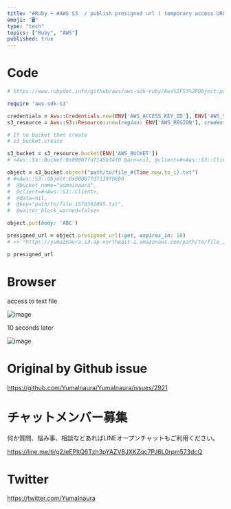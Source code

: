 ```yaml
---
title: "#Ruby + #AWS S3  / publish presigned url ( temporary access URL ) / ex"
emoji: "🖥"
type: "tech"
topics: ["Ruby", "AWS"]
published: true
---
```


# Code

```rb
# https://www.rubydoc.info/github/aws/aws-sdk-ruby/Aws%2FS3%2FObject:presigned_url

require 'aws-sdk-s3'

credentials = Aws::Credentials.new(ENV['AWS_ACCESS_KEY_ID'], ENV['AWS_SECRET_ACCESS_KEY'])
s3_resource = Aws::S3::Resource::new(region: ENV['AWS_REGION'], credentials: credentials) # e.g ap-northeast-1

# If no bucket then create
# s3_bucket.create

s3_bucket = s3_resource.bucket(ENV['AWS_BUCKET'])
# <Aws::S3::Bucket:0x00007fd7145b34f0 @arn=nil, @client=#<Aws::S3::Client>, @data=nil, @name="yumainaura", @waiter_block_warned=false>

object = s3_bucket.object("path/to/file_#{Time.now.to_i}.txt")
# #<Aws::S3::Object:0x00007fd7139fb8b0
#  @bucket_name="yumainaura",
#  @client=#<Aws::S3::Client>,
#  @data=nil,
#  @key="path/to/file_1578302095.txt",
#  @waiter_block_warned=false>

object.put(body: 'ABC')

presigned_url = object.presigned_url(:get, expires_in: 10)
# => "https://yumainaura.s3.ap-northeast-1.amazonaws.com/path/to/file_1578302095.txt?X-Amz-Algorithm=AWS4-HMAC-SHA256&X-Amz-Credential=AKIA4INFFTNLCQ6PIZOP%2F20200106%2Fap-northeast-1%2Fs3%2Faws4_request&X-Amz-Date=20200106T091516Z&X-Amz-Expires=10&X-Amz-SignedHeaders=host&X-Amz-Signature=f413cb0d564b69422f58b988cd2cbe39f4ca6b52e7a5e2975d1e22094706d3a0"

p presigned_url

```

# Browser

access to text file 

![image](https://user-images.githubusercontent.com/13635059/71808288-c7a3ce80-30b0-11ea-98bb-390154086894.png)

10 seconds later

![image](https://user-images.githubusercontent.com/13635059/71808291-c83c6500-30b0-11ea-8efb-eaa1a59f627a.png)


# Original by Github issue

https://github.com/YumaInaura/YumaInaura/issues/2921








<!-- Update From Qiita API -->

# チャットメンバー募集


何か質問、悩み事、相談などあればLINEオープンチャットもご利用ください。

https://line.me/ti/g2/eEPltQ6Tzh3pYAZV8JXKZqc7PJ6L0rpm573dcQ





# Twitter


https://twitter.com/YumaInaura


<!-- Update From Qiita API -->


